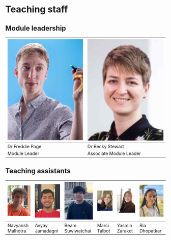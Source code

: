 # Teaching staff
## Module leadership

| ![Freddie Page](assets/Freddie.jpg) | ![Becky Stewart](assets/Becky.png) |
|---|---|
| Dr Freddie Page | Dr Becky Stewart |
| Module Leader | Associate Module Leader |

## Teaching assistants
| ![Navyansh](assets/Navyansh.jpg) | ![Avyay](assets/Avyay.jpg) | ![Beam](assets/Beam.png) | ![Marci](assets/Marci.png) | ![Yasmin](assets/Yasmin.jpg) | ![Ria](assets/Ria.jpg) |
|---|---|---|---|---|---|
| Navyansh Malhotra | Avyay Jamadagni | Beam Suwiwatchai | Marci Talbot | Yasmin Zaraket | Ria Dhopatkar |
